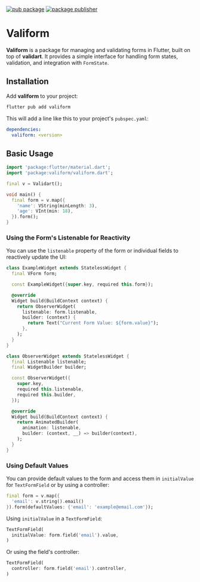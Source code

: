 [![pub package](https://img.shields.io/pub/v/valiform.svg)](https://pub.dev/packages/valiform)
[![package publisher](https://img.shields.io/pub/publisher/valiform.svg)](https://pub.dev/packages/valiform/publisher)

# Valiform

**Valiform** is a package for managing and validating forms in Flutter, built on top of **validart**. It provides a simple interface for handling form states, validation, and integration with `FormState`.

## Installation

Add **valiform** to your project:

```sh
flutter pub add valiform
```

This will add a line like this to your project's `pubspec.yaml`:

```yaml
dependencies:
  valiform: <version>
```

## Basic Usage

```dart
import 'package:flutter/material.dart';
import 'package:valiform/valiform.dart';

final v = Validart();

void main() {
  final form = v.map({
    'name': VString(minLength: 3),
    'age': VInt(min: 18),
  }).form();
}
```

### Using the Form's Listenable for Reactivity

You can use the `listenable` property of the form or individual fields to reactively update the UI:

```dart
class ExampleWidget extends StatelessWidget {
  final VForm form;

  const ExampleWidget({super.key, required this.form});

  @override
  Widget build(BuildContext context) {
    return ObserverWidget(
      listenable: form.listenable,
      builder: (context) {
        return Text("Current Form Value: ${form.value}");
      },
    );
  }
}

class ObserverWidget extends StatelessWidget {
  final Listenable listenable;
  final WidgetBuilder builder;

  const ObserverWidget({
    super.key,
    required this.listenable,
    required this.builder,
  });

  @override
  Widget build(BuildContext context) {
    return AnimatedBuilder(
      animation: listenable,
      builder: (context, __) => builder(context),
    );
  }
}
```

### Using Default Values

You can provide default values to the form and access them in `initialValue` for `TextFormField` or by using a controller:

```dart
final form = v.map({
  'email': v.string().email()
}).form(defaultValues: {'email': 'example@email.com'});
```

Using `initialValue` in a `TextFormField`:

```dart
TextFormField(
  initialValue: form.field('email').value,
)
```

Or using the field's controller:

```dart
TextFormField(
  controller: form.field('email').controller,
)
```
